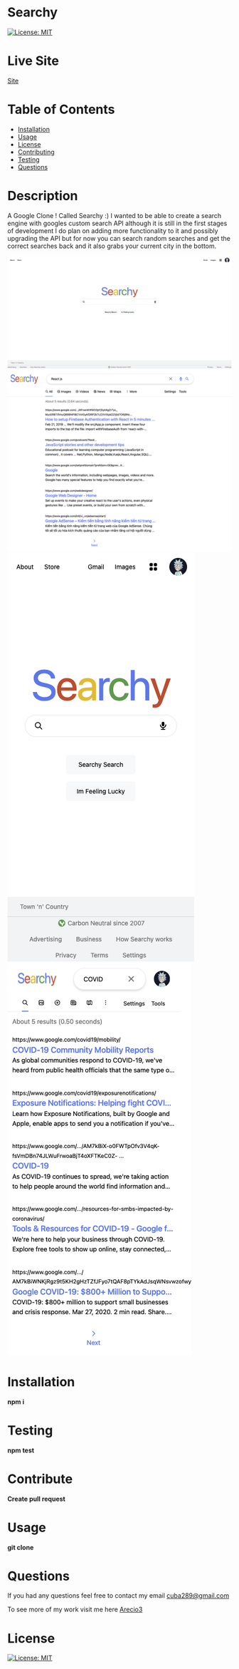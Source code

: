 # Searchy
  [![License: MIT](https://img.shields.io/badge/License-MIT-yellow.svg)](https://opensource.org/licenses/MIT)

  # Live Site
  [Site](https://searchy.vercel.app/)
  
  # Table of Contents 
  * [Installation](#Installation) 
  * [Usage](#Usage) 
  * [License](#license)
  * [Contributing](#Contribute) 
  * [Testing](#Testing)
  * [Questions](#Questions)
  
  # Description 
A Google Clone ! Called Searchy :) I wanted to be able to create a search engine with googles custom search API although it is still in the first stages of development I do plan on adding more functionality to it and possibly upgrading the API but for now you can search random searches and get the correct searches back and it also grabs your current city in the bottom.

<img src="images/searchy1.png"></img>
<img src="images/searchy2.png"></img>
<img src="images/searchyMobile1.png"></img>
<img src="images/searchyMobile2.png"></img>
  
  # Installation
   **npm i**

  # Testing
  **npm test**

  # Contribute
  **Create pull request**

  # Usage
  **git clone**

  # Questions
  If you had any questions feel free to contact my email cuba289@gmail.com

  To see more of my work visit me here [Arecio3](https://github.com/Arecio3)


  # License
  [![License: MIT](https://img.shields.io/badge/License-MIT-yellow.svg)](https://opensource.org/licenses/MIT)

